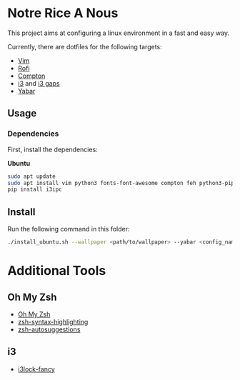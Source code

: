 # Notre Rice A Nous
This project aims at configuring a linux environment in a fast and easy way.

Currently, there are dotfiles for the following targets:
- [Vim](http://www.vim.org)
- [Rofi](https://github.com/DaveDavenport/rofi)
- [Compton](https://github.com/chjj/compton)
- [i3](https://i3wm.org/) and [i3 gaps](https://github.com/Airblader/i3)
- [Yabar](https://github.com/geommer/yabar)

## Usage
### Dependencies
First, install the dependencies:

__Ubuntu__
```bash
sudo apt update
sudo apt install vim python3 fonts-font-awesome compton feh python3-pip python python-pip git rofi -y
pip install i3ipc
```

## Install
Run the following command in this folder:
```bash
./install_ubuntu.sh --wallpaper <path/to/wallpaper> --yabar <config_name>
```

# Additional Tools
## Oh My Zsh
- [Oh My Zsh](https://github.com/robbyrussell/oh-my-zsh)
- [zsh-syntax-highlighting](https://github.com/zsh-users/zsh-syntax-highlighting)
- [zsh-autosuggestions](https://github.com/zsh-users/zsh-autosuggestions)

## i3
- [i3lock-fancy](https://github.com/meskarune/i3lock-fancy.git)
